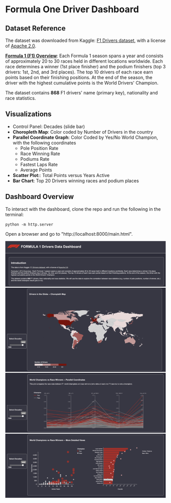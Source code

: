 # Formula One Driver Dashboard

## Dataset Reference
The dataset was downloaded from Kaggle: [F1 Drivers dataset](https://www.kaggle.com/datasets/petalme/f1-drivers-dataset/data), with a license of [Apache 2.0](https://www.apache.org/licenses/LICENSE-2.0). <br>

**[Formula 1 (F1) Overview](https://www.formula1.com/en/latest/article/the-beginners-guide-to-the-f1-drivers-championship.53MjXJzTDxQnfxfoCLnxNZ)**: Each Formula 1 season spans a year and consists of approximately 20 to 30 races held in different locations worldwide. Each race determines a winner (1st place finisher) and the podium finishers (top 3 drivers: 1st, 2nd, and 3rd places). The top 10 drivers of each race earn points based on their finishing positions. At the end of the season, the driver with the highest cumulative points is the World Drivers' Champion.<br>

The dataset contains **868** F1 drivers' name (primary key), nationality and race statistics. 

## Visualizations
- Control Panel: Decades (slide bar)
- **Choropleth Map**: Color coded by Number of Drivers in the country
- **Parallel Coordinate Graph**: Color Coded by Yes/No World Champion, with the following coordinates
    - Pole Position Rate
    - Race Winning Rate
    - Podiums Rate
    - Fastest Laps Rate
    - Average Points
- **Scatter Plot:**: Total Points versus Years Active
- **Bar Chart**: Top 20 Drivers winning races and podium places

## Dashboard Overview
To interact with the dashboard, clone the repo and run the following in the terminal:
```
python -m http.server
```
Open a browser and go to "http://localhost:8000/main.html".

![intro](images/intro.png)
![choropleth](images/choropleth.png)
![parallelcoords](images/parallelcoords.png)
![scatterandbars](images/scatterandbars.png)
